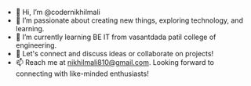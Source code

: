 - 👋 Hi, I’m @codernikhilmali
- 👀 I’m passionate about creating new things, exploring technology, and learning.
- 🌱 I’m currently learning BE IT from vasantdada patil college of engineering.
- 💞️ Let's connect and discuss ideas or collaborate on projects!
- 📫 Reach me at nikhilmali810@gmail.com. Looking forward to connecting with like-minded enthusiasts!

<!---
codernikhilmali/codernikhilmali is a ✨ special ✨ repository because its `README.md` (this file) appears on your GitHub profile.
You can click the Preview link to take a look at your changes.
--->
